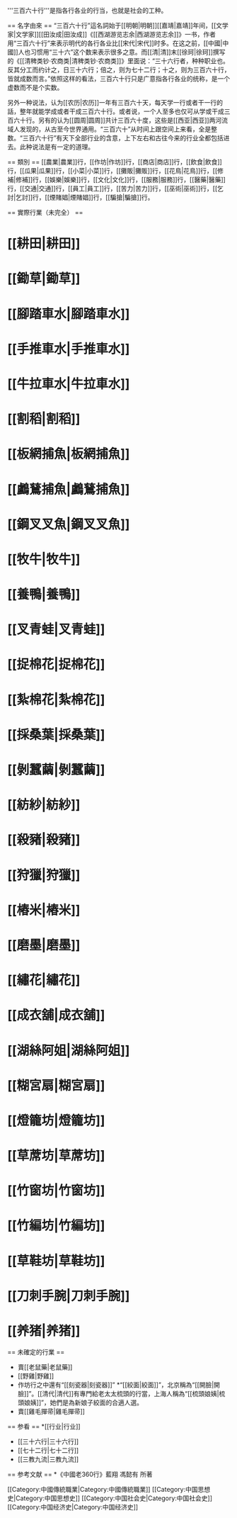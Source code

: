 '''三百六十行'''是指各行各业的行当，也就是社会的工种。

== 名字由來 ==
“三百六十行”這名詞始于[[明朝|明朝]][[嘉靖|嘉靖]]年间，[[文学家|文学家]][[田汝成|田汝成]]《[[西湖游览志余|西湖游览志余]]》一书，作者用“三百六十行”来表示明代的各行各业比[[宋代|宋代]]时多。在这之前，[[中國|中國]]人也习惯用“三十六”这个数来表示很多之意。而[[清|清]]末[[徐珂|徐珂]]撰写的《[[清稗类钞·农商类|清稗类钞·农商类]]》里面说：“三十六行者，种种职业也。反其分工而约计之，日三十六行；倍之，则为七十二行；十之，则为三百六十行，皆就成数而言。”依照这样的看法，三百六十行只是广意指各行各业的统称，是一个虚数而不是个实数。 

另外一种说法，认为[[农历|农历]]一年有三百六十天，每天学一行或者干一行的話，整年就能学成或者干成三百六十行。或者说，一个人至多也仅可从学或干成三百六十行。另有的认为[[圆周|圆周]]共计三百六十度，这些是[[西亚|西亚]]两河流域人发现的，从古至今世界通用。“三百六十”从时间上跟空间上来看，全是整数。“三百六十行”有天下全部行业的含意，上下左右和古往今来的行业全都包括进去。此种说法是有一定的道理。

== 類別 ==
[[農業|農業]]行，[[作坊|作坊]]行，[[商店|商店]]行，[[飲食|飲食]]行，[[瓜果|瓜果]]行，[[小菜|小菜]]行，[[攤販|攤販]]行，[[花鳥|花鳥]]行，[[修補|修補]]行，[[娛樂|娛樂]]行，[[文化|文化]]行，[[服務|服務]]行，[[醫藥|醫藥]]行，[[交通|交通]]行，[[員工|員工]]行，[[苦力|苦力]]行，[[巫術|巫術]]行，[[乞討|乞討]]行，[[煙賭娼|煙賭娼]]行，[[騙搶|騙搶]]行。

== 實際行業（未完全） ==
# [[耕田|耕田]]
# [[鋤草|鋤草]]
# [[腳踏車水|腳踏車水]]
# [[手推車水|手推車水]]
# [[牛拉車水|牛拉車水]]
# [[割稻|割稻]]
# [[板網捕魚|板網捕魚]]
# [[鸕鶿捕魚|鸕鶿捕魚]]
# [[鋼叉叉魚|鋼叉叉魚]]
# [[牧牛|牧牛]]
# [[養鴨|養鴨]]
# [[叉青蛙|叉青蛙]]
# [[捉棉花|捉棉花]]
# [[紮棉花|紮棉花]]
# [[採桑葉|採桑葉]]
# [[剝蠶繭|剝蠶繭]]
# [[紡紗|紡紗]]
# [[殺豬|殺豬]]
# [[狩獵|狩獵]]
# [[樁米|樁米]]
# [[磨墨|磨墨]]
# [[繡花|繡花]]
# [[成衣舖|成衣舖]]
# [[湖絲阿姐|湖絲阿姐]]
# [[糊宮扇|糊宮扇]]
# [[燈籠坊|燈籠坊]]
# [[草蓆坊|草蓆坊]]
# [[竹窗坊|竹窗坊]]
# [[竹編坊|竹編坊]]
# [[草鞋坊|草鞋坊]]
# [[刀刺手腕|刀刺手腕]]
# [[养猪|养猪]]

== 未確定的行業 ==
* 賣[[老鼠藥|老鼠藥]]
* [[野雞|野雞]]
* 作坊行之中還有“[[刻瓷器|刻瓷器]]”
*“[[絞面|絞面]]”，北京稱為“[[開臉|開臉]]”。[[清代|清代]]有專門給老太太梳頭的行當，上海人稱為“[[梳頭娘姨|梳頭娘姨]]”，她們是為新娘子絞面的合適人選。
* 賣[[雞毛撣帚|雞毛撣帚]]

== 参看 ==
*[[行业|行业]]
* [[三十六行|三十六行]]
* [[七十二行|七十二行]]
* [[三教九流|三教九流]]

== 参考文献 ==
*《中國老360行》藍翔 馮懿有 所著

[[Category:中國傳統職業|Category:中國傳統職業]]
[[Category:中国思想史|Category:中国思想史]]
[[Category:中国社会史|Category:中国社会史]]
[[Category:中国经济史|Category:中国经济史]]